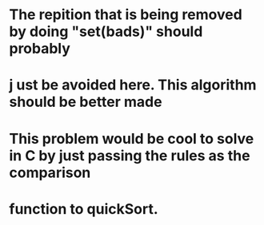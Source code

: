 # The repition that is being removed by doing "set(bads)" should probably
# j ust be avoided here. This algorithm should be better made

# This problem would be cool to solve in C by just passing the rules as the comparison
# function to quickSort.
